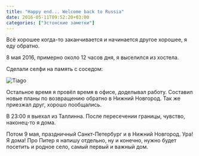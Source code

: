 ```yaml
---
title: "Happy end... Welcome back to Russia"
date: 2016-05-11T09:52:20+03:00
categories: ["Эстонские заметки"]
---
```


Всё хорошее когда-то заканчивается и начинается другое хорошее, я еду обратно.

<!--more-->

8 мая 2016, примерно около 12 часов дня, я выселился из хостела.

Сделали селфи на память с соседом:

![Tiago](/images/estonia/estonia_selfi_tiago.jpg "Фото с Tiago, мой сосед)")

Остальное время я провёл время в офисе, доделывал работу. Составил новые планы по возвращению обратно в Нижний Новгород. Так же приезжал друг, хорошо пообщались.

В 23:00 я выехал из Таллинна. После пересечении границы, чувство, наконец-то я дома.

Потом 9 мая, праздничный Санкт-Петербург и в Нижний Новгород. Ура! Я дома!
Про Питер я напишу отдельно, ну и конечно, нужно будет посетить и родное село, самый первый и важный дом.
